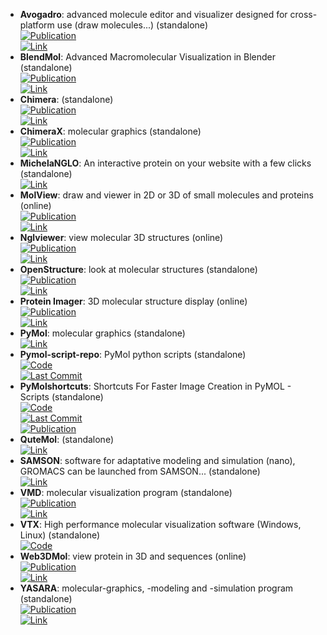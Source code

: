 - **Avogadro**: advanced molecule editor and visualizer designed for cross-platform use (draw molecules...) (standalone)  
	[![Publication](https://img.shields.io/badge/Publication-Citations:6243-blue?style=for-the-badge&logo=bookstack)](https://doi.org/10.1186/1758-2946-4-17)  
	[![Link](https://img.shields.io/badge/Link-online-brightgreen?style=for-the-badge&logo=cachet&logoColor=65FF8F)](https://avogadro.cc/)  
- **BlendMol**: Advanced Macromolecular Visualization in Blender (standalone)  
	[![Publication](https://img.shields.io/badge/Publication-Citations:30-blue?style=for-the-badge&logo=bookstack)](https://doi.org/10.1093/bioinformatics/bty968)  
	[![Link](https://img.shields.io/badge/Link-online-brightgreen?style=for-the-badge&logo=cachet&logoColor=65FF8F)](http://durrantlab.com/blendmol/)  
- **Chimera**: (standalone)  
	[![Publication](https://img.shields.io/badge/Publication-Citations:36261-blue?style=for-the-badge&logo=bookstack)](https://doi.org/10.1002/jcc.20084)  
	[![Link](https://img.shields.io/badge/Link-online-brightgreen?style=for-the-badge&logo=cachet&logoColor=65FF8F)](https://www.cgl.ucsf.edu/chimera/)  
- **ChimeraX**: molecular graphics (standalone)  
	[![Publication](https://img.shields.io/badge/Publication-Citations:3634-blue?style=for-the-badge&logo=bookstack)](https://doi.org/10.1002/pro.3235)  
	[![Link](https://img.shields.io/badge/Link-online-brightgreen?style=for-the-badge&logo=cachet&logoColor=65FF8F)](https://www.cgl.ucsf.edu/chimerax/)  
- **MichelaNGLO**: An interactive protein on your website with a few clicks (standalone)  
	[![Link](https://img.shields.io/badge/Link-online-brightgreen?style=for-the-badge&logo=cachet&logoColor=65FF8F)](https://michelanglo.sgc.ox.ac.uk/)  
- **MolView**: draw and viewer in 2D or 3D of small molecules and proteins (online)  
	[![Publication](https://img.shields.io/badge/Publication-Citations:83-blue?style=for-the-badge&logo=bookstack)](https://doi.org/10.1016/0263-7855(94)00019-O)  
	[![Link](https://img.shields.io/badge/Link-online-brightgreen?style=for-the-badge&logo=cachet&logoColor=65FF8F)](http://molview.org/)  
- **Nglviewer**: view molecular 3D structures (online)  
	[![Publication](https://img.shields.io/badge/Publication-Citations:365-blue?style=for-the-badge&logo=bookstack)](https://doi.org/10.1093/nar/gkv402)  
	[![Link](https://img.shields.io/badge/Link-online-brightgreen?style=for-the-badge&logo=cachet&logoColor=65FF8F)](http://nglviewer.org/ngl/)  
- **OpenStructure**: look at molecular structures (standalone)  
	[![Publication](https://img.shields.io/badge/Publication-Citations:89-blue?style=for-the-badge&logo=bookstack)](https://doi.org/10.1107%2FS0907444913007051)  
	[![Link](https://img.shields.io/badge/Link-online-brightgreen?style=for-the-badge&logo=cachet&logoColor=65FF8F)](http://www.openstructure.org/)  
- **Protein Imager**: 3D molecular structure display (online)  
	[![Publication](https://img.shields.io/badge/Publication-Citations:144-blue?style=for-the-badge&logo=bookstack)](https://doi.org/10.1093/bioinformatics/btaa009)  
	[![Link](https://img.shields.io/badge/Link-online-brightgreen?style=for-the-badge&logo=cachet&logoColor=65FF8F)](https://3dproteinimaging.com/protein-imager/)  
- **PyMol**: molecular graphics (standalone)  
	[![Link](https://img.shields.io/badge/Link-online-brightgreen?style=for-the-badge&logo=cachet&logoColor=65FF8F)](https://www.pymol.org/)  
- **Pymol-script-repo**: PyMol python scripts (standalone)  
	[![Code](https://img.shields.io/github/stars/Pymol-Scripts/Pymol-script-repo?style=for-the-badge&logo=github)](https://github.com/Pymol-Scripts/Pymol-script-repo)  
	[![Last Commit](https://img.shields.io/github/last-commit/Pymol-Scripts/Pymol-script-repo?style=for-the-badge&logo=github)](https://github.com/Pymol-Scripts/Pymol-script-repo)  
- **PyMolshortcuts**: Shortcuts For Faster Image Creation in PyMOL - Scripts (standalone)  
	[![Code](https://img.shields.io/github/stars/MooersLab/pymolshortcuts?style=for-the-badge&logo=github)](https://github.com/MooersLab/pymolshortcuts)  
	[![Last Commit](https://img.shields.io/github/last-commit/MooersLab/pymolshortcuts?style=for-the-badge&logo=github)](https://github.com/MooersLab/pymolshortcuts)  
	[![Publication](https://img.shields.io/badge/Publication-Citations:96-blue?style=for-the-badge&logo=bookstack)](https://doi.org/10.1002/pro.3781)  
- **QuteMol**: (standalone)  
	[![Link](https://img.shields.io/badge/Link-online-brightgreen?style=for-the-badge&logo=cachet&logoColor=65FF8F)](http://qutemol.sourceforge.net/)  
- **SAMSON**: software for adaptative modeling and simulation (nano), GROMACS can be launched from SAMSON... (standalone)  
	[![Link](https://img.shields.io/badge/Link-online-brightgreen?style=for-the-badge&logo=cachet&logoColor=65FF8F)](https://www.samson-connect.net/app/main?execution=e1s1)  
- **VMD**: molecular visualization program (standalone)  
	[![Publication](https://img.shields.io/badge/Publication-Citations:47051-blue?style=for-the-badge&logo=bookstack)](https://doi.org/10.1016/0263-7855(96)00018-5)  
	[![Link](https://img.shields.io/badge/Link-online-brightgreen?style=for-the-badge&logo=cachet&logoColor=65FF8F)](http://www.ks.uiuc.edu/Research/vmd/)  
- **VTX**: High performance molecular visualization software (Windows, Linux) (standalone)  
	[![Code](https://img.shields.io/badge/Code)](https://gitlab.com/VTX_mol/VTX)
- **Web3DMol**: view protein in 3D and sequences (online)  
	[![Publication](https://img.shields.io/badge/Publication-Citations:20-blue?style=for-the-badge&logo=bookstack)](https://doi.org/10.1093/nar/gkx383)  
	[![Link](https://img.shields.io/badge/Link-online-brightgreen?style=for-the-badge&logo=cachet&logoColor=65FF8F)](http://web3dmol.net/)  
- **YASARA**: molecular-graphics, -modeling and -simulation program (standalone)  
	[![Publication](https://img.shields.io/badge/Publication-Citations:301-blue?style=for-the-badge&logo=bookstack)](https://doi.org/10.1007/978-1-4939-7366-8_4)  
	[![Link](https://img.shields.io/badge/Link-online-brightgreen?style=for-the-badge&logo=cachet&logoColor=65FF8F)](http://www.yasara.org/)  
